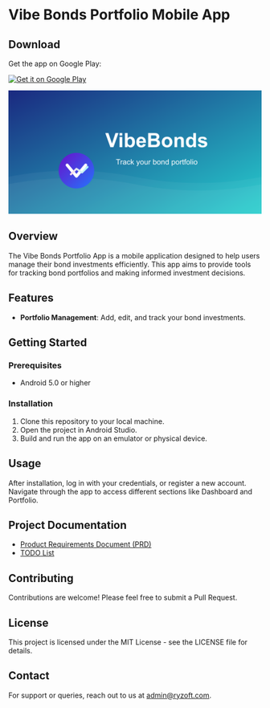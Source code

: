 # Vibe Bonds Portfolio Mobile App

## Download

Get the app on Google Play:

[<img src="https://play.google.com/intl/en_us/badges/static/images/badges/en_badge_web_generic.png" alt="Get it on Google Play" height="80">](https://play.google.com/store/apps/details?id=com.ryzoft.bondportfolioapp.android)

![Vibe Bonds Portfolio App Feature Graphic](assets/feature_graphic.png)

## Overview
The Vibe Bonds Portfolio App is a mobile application designed to help users manage their bond investments efficiently. This app aims to provide tools for tracking bond portfolios and making informed investment decisions.

## Features
- **Portfolio Management**: Add, edit, and track your bond investments.

## Getting Started
### Prerequisites
- Android 5.0 or higher

### Installation
1. Clone this repository to your local machine.
2. Open the project in Android Studio.
3. Build and run the app on an emulator or physical device.

## Usage
After installation, log in with your credentials, or register a new account. Navigate through the app to access different sections like Dashboard and Portfolio.

## Project Documentation
- [Product Requirements Document (PRD)](./BondPortfolioApp_PRD.md)
- [TODO List](./BondPortfolioApp_TODO.md)

## Contributing
Contributions are welcome! Please feel free to submit a Pull Request.

## License
This project is licensed under the MIT License - see the LICENSE file for details.

## Contact
For support or queries, reach out to us at admin@ryzoft.com.
